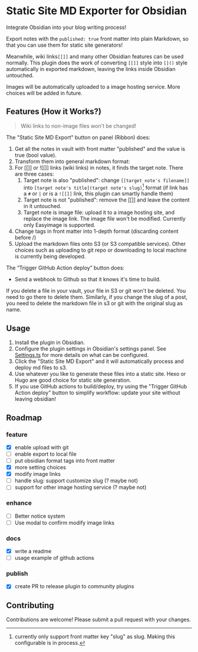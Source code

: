 # Static Site MD Exporter for Obsidian

Integrate Obsidian into your blog writing process!

Export notes with the `published: true` front matter into plain Markdown, so that you can use them for static site generators!

Meanwhile, wiki links`[[]]`  and many other Obsidian features can be used normally. This plugin does the work of converting `[[]]` style into `[]()` style automatically in exported markdown, leaving the links inside Obsidian untouched.

Images will be automatically uploaded to a image hosting service. More choices will be added in future.

## Features (How it Works?)

> Wiki links to non-image files won't be changed!

The "Static Site MD Export" button on panel (Ribbon) does:

1. Get all the notes in vault with front matter "published" and the value is true (bool value).
2. Transform them into general markdown format:
3. For [[]] or ![[]] links (wiki links) in notes, it finds the target note. There are three cases:
   1. Target note is also "published": change `[[target note's filename]]` into `[target note's title](target note's slug)`[^1] format (if link has a `#` or `|` or is a `![[]]` link, this plugin can smartly handle them)
   2. Target note is not "published": remove the [[]] and leave the content in it untouched.
   3. Target note is image file: upload it to a image hosting site, and replace the image link. The image file won't be modified. Currently only Easyimage is supported.
4. Change tags in front matter into 1-depth format (discarding content before /)
5. Upload the markdown files onto S3 (or S3 compatible services). Other choices such as uploading to git repo or downloading to local machine is currently being developed.

The “Trigger GitHub Action deploy” button does:

- Send a webhook to Github so that it knows it's time to build.

If you delete a file in your vault, your file in S3 or git won't be deleted. You need to go there to delete them. Similarly, if you change the slug of a post, you need to delete the markdown file in s3 or git with the original slug as name.

[^1]: currently only support front matter key "slug" as slug. Making this configurable is in process.

## Usage

1. Install the plugin in Obsidian.
2. Configure the plugin settings in Obsidian's settings panel. See [Settings.ts](src/Settings.ts) for more details on what can be configured.
3. Click the "Static Site MD Export" and it will automatically process and deploy md files to s3.
4. Use whatever you like to generate these files into a static site. Hexo or Hugo are good choice for static site generation.
5. If you use GitHub actions to build/deploy, try using the "Trigger GitHub Action deploy" button to simplify workflow: update your site without leaving obsidian!

## Roadmap

### feature

- [x] enable upload with git
- [ ] enable export to local file
- [ ] put obsidian format tags into front matter
- [x] more setting choices
- [x] modify image links
- [ ] handle slug: support customize slug (? maybe not)
- [ ] support for other image hosting service (? maybe not)

### enhance

- [ ] Better notice system
- [ ] Use modal to confirm modify image links

### docs

- [x] write a readme
- [ ] usage example of github actions

### publish

- [x] create PR to release plugin to community plugins

## Contributing

Contributions are welcome! Please submit a pull request with your changes.
